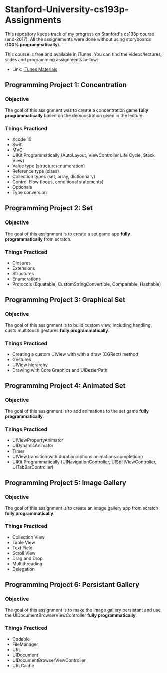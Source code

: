 # Stanford-University-cs193p-Assignments

This repository keeps track of my progress on Stanford's cs193p course (end-2017). All the assignements were done without using storyboards (**100% programmatically**).

This course is free and available in iTunes. You can find the videos/lectures, slides and programming assignments bellow: 
* Link: [iTunes Materials](https://itunes.apple.com/vn/course/developing-ios-11-apps-with-swift/id1309275316)

## Programming Project 1: Concentration

### Objective

The goal of this assignment was to create a concentration game **fully programmatically** based on the demonstration given in the lecture.

### Things Practiced

* Xcode 10
* Swift
* MVC
* UIKit Programmatically (AutoLayout, ViewController Life Cycle, Stack View) 
* Value type (structure/enumeration)
* Reference type (class) 
* Collection types (set, array, dictionnary)
* Control Flow (loops, conditional statements) 
* Optionals 
* Type conversion 

## Programming Project 2: Set 

### Objective 

The goal of this assignment is to create a set game app **fully programmatically** from scratch. 

### Things Practiced

* Closures 
* Extensions
* Structures 
* Enumerations
* Protocols (Equatable, CustomStringConvertible, Comparable, Hashable)

## Programming Project 3: Graphical Set

### Objective 

The goal of this assignment is to build custom view, including handling custo multitouch gestures **fully programmatically**. 

### Things Practiced

* Creating a custom UIView with with a draw (CGRect) method 
* Gestures 
* UIView hierarchy 
* Drawing with Core Graphics and UIBezierPath 

## Programming Project 4: Animated Set

### Objective 

The goal of this assignment is to add animations to the set game **fully programmatically**.

### Things Practiced

* UIViewPropertyAnimator
* UIDynamicAnimator 
* Timer 
* UIView.transition(with:duration:options:animations:completion:)
* UIKit Programmatically (UINavigationController, UISplitViewController, UITabBarController)

## Programming Project 5: Image Gallery 

### Objective 

The goal of this assignment is to create an image gallery app from scratch **fully programmatically**.

### Things Practiced

* Collection View 
* Table View 
* Text Field 
* Scroll View 
* Drag and Drop 
* Multithreading 
* Delegation

## Programming Project 6: Persistant Gallery

### Objective 

The goal of this assignment is to make the image gallery persistant and use the UIDocumentBrowserViewController **fully programmatically**.

### Things Practiced

* Codable 
* FileManager 
* URL 
* UIDocument 
* UIDocumentBrowserViewController 
* URLCache
